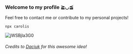 ### Welcome to my profile ≧◡≦ 
Feel free to contact me or contribute to my personal projects!

```
npx carolis
```
![jWSBjla3G0](https://user-images.githubusercontent.com/29932210/111175958-adecf980-8587-11eb-83fc-91768be3e9f9.gif)





<!--
**Carolis/carolis** is a ✨ _special_ ✨ repository because its `README.md` (this file) appears on your GitHub profile.

Here are some ideas to get you started:

- 🔭 I’m currently working on ...
- 🌱 I’m currently learning ...
- 👯 I’m looking to collaborate on ...
- 🤔 I’m looking for help with ...
- 💬 Ask me about ...
- 📫 How to reach me: ...
- 😄 Pronouns: ...
- ⚡ Fun fact: ...
-->

###### Credits to [Daciuk](https://github.com/fdaciuk) for this awesome idea!
